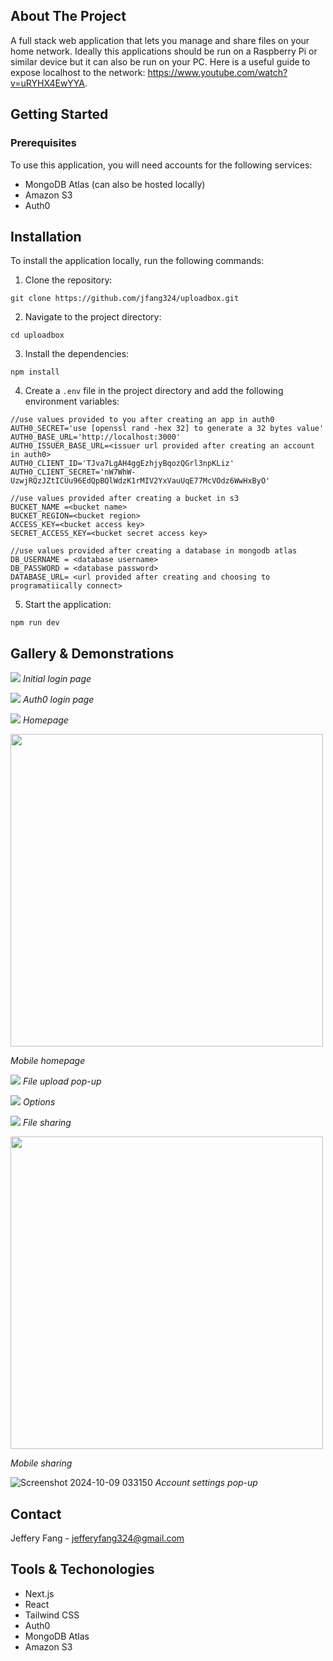 ## About The Project

A full stack web application that lets you manage and share files on your home network. Ideally this applications should be run on a Raspberry Pi or similar device but it can also be run on your PC. Here is a useful guide to expose localhost to the network: https://www.youtube.com/watch?v=uRYHX4EwYYA.

## Getting Started

### Prerequisites

To use this application, you will need accounts for the following services:

-   MongoDB Atlas (can also be hosted locally)
-   Amazon S3
-   Auth0

## Installation

To install the application locally, run the following commands:

1. Clone the repository:

```
git clone https://github.com/jfang324/uploadbox.git
```

2. Navigate to the project directory:

```
cd uploadbox
```

3. Install the dependencies:

```
npm install
```

4. Create a `.env` file in the project directory and add the following environment variables:

```
//use values provided to you after creating an app in auth0
AUTH0_SECRET='use [openssl rand -hex 32] to generate a 32 bytes value'
AUTH0_BASE_URL='http://localhost:3000'
AUTH0_ISSUER_BASE_URL=<issuer url provided after creating an account in auth0>
AUTH0_CLIENT_ID='TJva7LgAH4ggEzhjyBqozQGrl3npKLiz'
AUTH0_CLIENT_SECRET='nW7WhW-UzwjRQzJZtICUu96EdQpBQlWdzK1rMIV2YxVauUqE77McVOdz6WwHxByO'

//use values provided after creating a bucket in s3
BUCKET_NAME =<bucket name>
BUCKET_REGION=<bucket region>
ACCESS_KEY=<bucket access key>
SECRET_ACCESS_KEY=<bucket secret access key>

//use values provided after creating a database in mongodb atlas
DB_USERNAME = <database username>
DB_PASSWORD = <database password>
DATABASE_URL= <url provided after creating and choosing to programatiically connect>
```

5. Start the application:

```
npm run dev
```

## Gallery & Demonstrations

<img src='https://github.com/user-attachments/assets/6978769b-731f-436b-9a7b-fbf183f32ecf'> </img>
_Initial login page_

<img src='https://github.com/user-attachments/assets/5d5936e5-7236-40e2-95b7-34fe2d64728b'> </img>
_Auth0 login page_

<img src='https://github.com/user-attachments/assets/4beb37e0-4534-4016-9aab-9381763767f2'> </img>
_Homepage_

<img src='https://github.com/user-attachments/assets/fd2178dc-2316-4c96-997f-17fabf3a7188' width="auto" height="500"> </img>

_Mobile homepage_

<img src='https://github.com/user-attachments/assets/d5090cd0-f952-48b5-8a79-c7dea8a08c75'> </img>
_File upload pop-up_

<img src='https://github.com/user-attachments/assets/88bcbd61-2f02-40da-91f9-61b3036b1466'> </img>
_Options_

<img src='https://github.com/user-attachments/assets/c032a7dc-e8b0-494b-85c8-0c162d2bd34d'> </img>
_File sharing_

<img src='https://github.com/user-attachments/assets/7b4d3d2f-ed28-4843-8df8-18c88741f472' width="auto" height="500"> </img>

_Mobile sharing_

![Screenshot 2024-10-09 033150](https://github.com/user-attachments/assets/19718b49-06e1-4c09-a7c3-610003179026)
_Account settings pop-up_

## Contact

Jeffery Fang - [jefferyfang324@gmail.com](mailto:jefferyfang324@gmail.com)

## Tools & Techonologies

-   Next.js
-   React
-   Tailwind CSS
-   Auth0
-   MongoDB Atlas
-   Amazon S3
